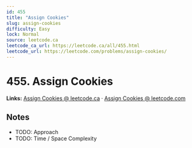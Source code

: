 ```yaml
--- 
id: 455
title: "Assign Cookies"
slug: assign-cookies
difficulty: Easy
lock: Normal
source: leetcode.ca
leetcode_ca_url: https://leetcode.ca/all/455.html
leetcode_url: https://leetcode.com/problems/assign-cookies/
---
```


# 455. Assign Cookies

**Links:** [Assign Cookies @ leetcode.ca](https://leetcode.ca/all/455.html) · [Assign Cookies @ leetcode.com](https://leetcode.com/problems/assign-cookies/)

## Notes
- TODO: Approach
- TODO: Time / Space Complexity
